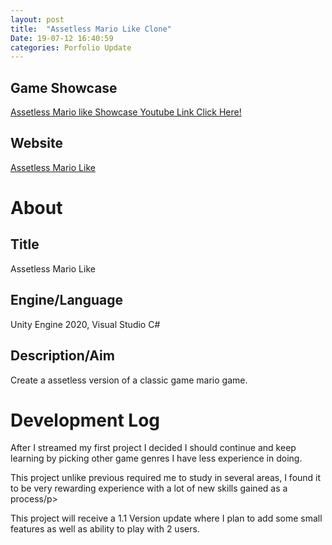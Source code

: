 ```yaml
---
layout: post
title:  "Assetless Mario Like Clone"
Date: 19-07-12 16:40:59 
categories: Porfolio Update
---
```


<h2><b>Game Showcase</b></h2>
<p><a href="https://www.youtube.com/watch?v=4qiKchEixDM">Assetless Mario like Showcase Youtube Link Click Here!</a></p>
<h2>Website</h2>
<p><a href="https://ravendegames.itch.io/assetlessmariolikeplatformer">Assetless Mario Like</a></p>
<h1><b>About</b></h1>
<h2><b>Title</b></h2>
<p>Assetless Mario Like</p>
<h2><b>Engine/Language</b></h2>
<p>Unity Engine 2020, Visual Studio C# </p>
<h2><b> Description/Aim</b></h2>
<p>Create a assetless version of a classic game mario game.</p>
<h1><b>Development Log</b></h1>
<p>After I streamed my first project I decided I should continue and keep learning by picking other game genres I have less experience in doing.</p>
<p>This project unlike previous required me to study in several areas, I found it to be very rewarding experience with a lot of new skills gained as a process/p>
<p>This project will receive a 1.1 Version update where I plan to add some small features as well as ability to play with 2 users.</p>

<br></br>
<p>
